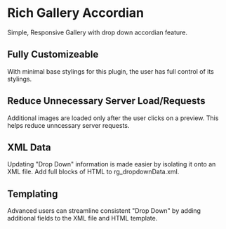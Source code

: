 # Rich Gallery Accordian

Simple, Responsive Gallery with drop down accordian feature.

## Fully Customizeable
With minimal base stylings for this plugin, the user has full control of its stylings.

## Reduce Unnecessary Server Load/Requests 
Additional images are loaded only after the user clicks on a preview. This helps reduce unncessary server requests.

## XML Data 
Updating "Drop Down" information is made easier by isolating it onto an XML file. Add full blocks of HTML to rg_dropdownData.xml.  

## Templating
Advanced users can streamline consistent "Drop Down" by adding additional fields to the XML file and HTML template.
